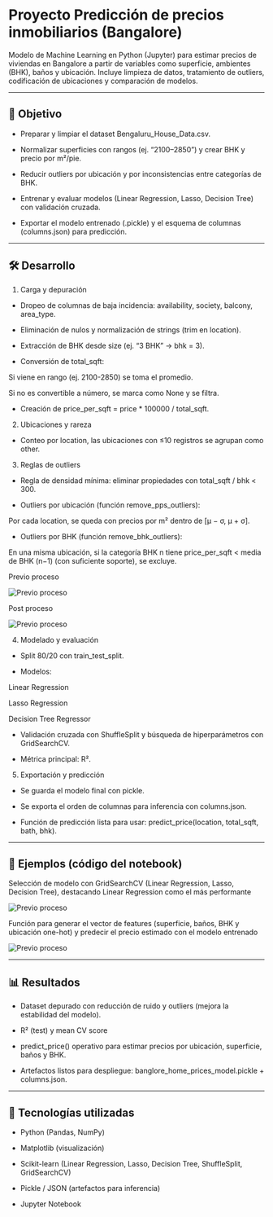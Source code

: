 # Proyecto Predicción de precios inmobiliarios (Bangalore)

Modelo de Machine Learning en Python (Jupyter) para estimar precios de viviendas en Bangalore a partir de variables como superficie, ambientes (BHK), baños y ubicación. Incluye limpieza de datos, tratamiento de outliers, codificación de ubicaciones y comparación de modelos.

---

## 🎯 Objetivo

- Preparar y limpiar el dataset Bengaluru_House_Data.csv.

- Normalizar superficies con rangos (ej. “2100–2850”) y crear BHK y precio por m²/pie.

- Reducir outliers por ubicación y por inconsistencias entre categorías de BHK.

- Entrenar y evaluar modelos (Linear Regression, Lasso, Decision Tree) con validación cruzada.

- Exportar el modelo entrenado (.pickle) y el esquema de columnas (columns.json) para predicción.

---

## 🛠️ Desarrollo

1) Carga y depuración

- Dropeo de columnas de baja incidencia: availability, society, balcony, area_type.

- Eliminación de nulos y normalización de strings (trim en location).

- Extracción de BHK desde size (ej. “3 BHK” → bhk = 3).

- Conversión de total_sqft:

Si viene en rango (ej. 2100-2850) se toma el promedio.

Si no es convertible a número, se marca como None y se filtra.

- Creación de price_per_sqft = price * 100000 / total_sqft.

2) Ubicaciones y rareza

- Conteo por location, las ubicaciones con ≤10 registros se agrupan como other.

3) Reglas de outliers

- Regla de densidad mínima: eliminar propiedades con total_sqft / bhk < 300.

- Outliers por ubicación (función remove_pps_outliers):

Por cada location, se queda con precios por m² dentro de [μ − σ, μ + σ].

- Outliers por BHK (función remove_bhk_outliers):

En una misma ubicación, si la categoría BHK n tiene price_per_sqft < media de BHK (n−1) (con suficiente soporte), se excluye.

Previo proceso

![Previo proceso](fotos/pre.PNG)

Post proceso

![Previo proceso](fotos/post.PNG)

4) Modelado y evaluación

- Split 80/20 con train_test_split.

- Modelos:

Linear Regression

Lasso Regression

Decision Tree Regressor

- Validación cruzada con ShuffleSplit y búsqueda de hiperparámetros con GridSearchCV.

- Métrica principal: R².

5) Exportación y predicción

- Se guarda el modelo final con pickle.

- Se exporta el orden de columnas para inferencia con columns.json.

- Función de predicción lista para usar: predict_price(location, total_sqft, bath, bhk).

---

## 📸 Ejemplos (código del notebook)

Selección de modelo con GridSearchCV (Linear Regression, Lasso, Decision Tree), destacando Linear Regression como el más performante 

![Previo proceso](fotos/modelos.PNG)

Función para generar el vector de features (superficie, baños, BHK y ubicación one-hot) y predecir el precio estimado con el modelo entrenado

![Previo proceso](fotos/prediccion.PNG)

---

## 📊 Resultados

- Dataset depurado con reducción de ruido y outliers (mejora la estabilidad del modelo).

- R² (test) y mean CV score

- predict_price() operativo para estimar precios por ubicación, superficie, baños y BHK.

- Artefactos listos para despliegue: banglore_home_prices_model.pickle + columns.json.

---

## 🔧 Tecnologías utilizadas

- Python (Pandas, NumPy)

- Matplotlib (visualización)

- Scikit-learn (Linear Regression, Lasso, Decision Tree, ShuffleSplit, GridSearchCV)

- Pickle / JSON (artefactos para inferencia)

- Jupyter Notebook
